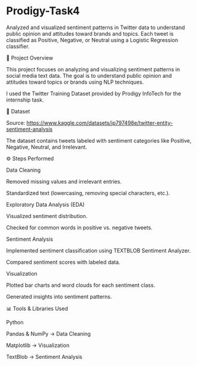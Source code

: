 # Prodigy-Task4
Analyzed and visualized sentiment patterns in Twitter data to understand public opinion and attitudes toward brands and topics. Each tweet is classified as Positive, Negative, or Neutral using a Logistic Regression classifier.


📌 Project Overview

This project focuses on analyzing and visualizing sentiment patterns in social media text data.
The goal is to understand public opinion and attitudes toward topics or brands using NLP techniques.

I used the Twitter Training Dataset provided by Prodigy InfoTech for the internship task.

📂 Dataset

Source: https://www.kaggle.com/datasets/jp797498e/twitter-entity-sentiment-analysis

The dataset contains tweets labeled with sentiment categories like Positive, Negative, Neutral, and Irrelevant.

⚙️ Steps Performed

Data Cleaning

Removed missing values and irrelevant entries.

Standardized text (lowercasing, removing special characters, etc.).

Exploratory Data Analysis (EDA)

Visualized sentiment distribution.

Checked for common words in positive vs. negative tweets.

Sentiment Analysis

Implemented sentiment classification using TEXTBLOB Sentiment Analyzer.

Compared sentiment scores with labeled data.

Visualization

Plotted bar charts and word clouds for each sentiment class.

Generated insights into sentiment patterns.

📊 Tools & Libraries Used

Python

Pandas & NumPy → Data Cleaning

Matplotlib → Visualization

TextBlob → Sentiment Analysis

